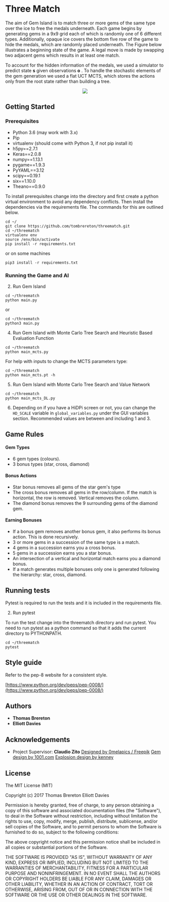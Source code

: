 # Three Match

The aim of Gem Island is to match three or more gems of the same type over the ice to free the medals underneath. 
Each game begins by generating gems in a 9x9 grid each of which is randomly one of 6 different types. 
Additionally, opaque ice covers the bottom five row of the game to hide the medals, which are randomly placed 
underneath. The Figure below illustrates a beginning state of the game. A legal move is made by swapping two adjacent 
gems which results in at least one match.

To account for the hidden information of the medals, we used a simulator to predict state **s** given observations **o**
. To handle the stochastic elements of the gem generation we used a flat UCT MCTS, which stores the actions only from the root state rather than building a tree. 

<p align="center">
  <img src="https://i.imgur.com/2j0mG6i.png">
</p>

## Getting Started

### Prerequisites

- Python 3.6 (may work with 3.x)
- Pip
- virtualenv (should come with Python 3, if not pip install it)
- h5py==2.7.1
- Keras==2.0.8
- numpy==1.13.1
- pygame==1.9.3
- PyYAML==3.12
- scipy==0.19.1
- six==1.10.0
- Theano==0.9.0

To install prerequisites change into the directory and first create a python virtual environment to avoid any 
dependency conflicts. Then install the dependencies via the requirements file. The commands for this are outlined below.

```
cd ~/
git clone https://github.com/tombrereton/threematch.git
cd ~/threematch
virtualenv env
source /env/bin/activate
pip install -r requirements.txt
```

or on some machines
```
pip3 install -r requirements.txt
```

### Running the Game and AI

2. Run Gem Island
```
cd ~/threematch
python main.py
```
or
```
cd ~/threematch
python3 main.py
```

4. Run Gem Island with Monte Carlo Tree Search and Heuristic Based Evaluation Function
```
cd ~/threematch
python main_mcts.py
```

For help with inputs to change the MCTS parameters type:
```
cd ~/threematch
python main_mcts.pt -h
```

5. Run Gem Island with Monte Carlo Tree Search and Value Network
```
cd ~/threematch
python main_mcts_DL.py
```

6. Depending on if you have a HiDPi screen or not, you can change the `HD_SCALE` variable
in `global_variables.py` under the GUI variables section. Recommended values are between and including 1 and 3.

## Game Rules

#### Gem Types
* 6 gem types (colours).
* 3 bonus types (star, cross, diamond)

#### Bonus Actions
* Star bonus removes all gems of the star gem's type
* The cross bonus removes all gems in the row/column. If the match is horizontal, the row is removed. Vertical 
removes the column.
* The diamond bonus removes the 9 surrounding gems of the diamond gem.

#### Earning Bonuses
* If a bonus gem removes another bonus gem, it also performs its bonus action. This is done recursively.
* 3 or more gems in a succession of the same type is a match.
* 4 gems in a succession earns you a cross bonus.
* 5 gems in a succession earns you a star bonus.
* An intersection of a vertical and horizontal match earns you a diamond bonus.
* If a match generates multiple bonuses only one is generated following the hierarchy: star, cross, diamond.

## Running tests

Pytest is required to run the tests and it is included in the requirements file.

2. Run pytest 

To run the test change into the threematch directory and run pytest.
You need to run pytest as a python command so that it adds the current directory to PYTHONPATH.
```
cd ~/threematch
pytest
```

## Style guide

Refer to the pep-8 website for a consistent style.

[https://www.python.org/dev/peps/pep-0008/](https://www.python.org/dev/peps/pep-0008/)

## Authors

* **Thomas Brereton** 
* **Elliott Davies**

## Acknowledgements

* Project Supervisor: **Claudio Zito** 
<a href="http://www.freepik.com">Designed by 0melapics / Freepik</a>
<a href="1001.com">Gem design by 1001.com</a>
<a href="www.kenney.nl">Explosion design by kenney</a>


## License

The MIT License (MIT)

Copyright (c) 2017 Thomas Brereton Elliott Davies

Permission is hereby granted, free of charge, to any person obtaining a copy of this software and associated documentation files (the "Software"), to deal in the Software without restriction, including without limitation the rights to use, copy, modify, merge, publish, distribute, sublicense, and/or sell copies of the Software, and to permit persons to whom the Software is furnished to do so, subject to the following conditions:

The above copyright notice and this permission notice shall be included in all copies or substantial portions of the Software.

THE SOFTWARE IS PROVIDED "AS IS", WITHOUT WARRANTY OF ANY KIND, EXPRESS OR IMPLIED, INCLUDING BUT NOT LIMITED TO THE WARRANTIES OF MERCHANTABILITY, FITNESS FOR A PARTICULAR PURPOSE AND NONINFRINGEMENT. IN NO EVENT SHALL THE AUTHORS OR COPYRIGHT HOLDERS BE LIABLE FOR ANY CLAIM, DAMAGES OR OTHER LIABILITY, WHETHER IN AN ACTION OF CONTRACT, TORT OR OTHERWISE, ARISING FROM, OUT OF OR IN CONNECTION WITH THE SOFTWARE OR THE USE OR OTHER DEALINGS IN THE SOFTWARE.

